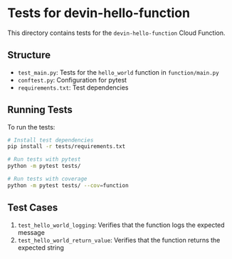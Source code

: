 # Tests for devin-hello-function

This directory contains tests for the `devin-hello-function` Cloud Function.

## Structure

- `test_main.py`: Tests for the `hello_world` function in `function/main.py`
- `conftest.py`: Configuration for pytest
- `requirements.txt`: Test dependencies

## Running Tests

To run the tests:

```bash
# Install test dependencies
pip install -r tests/requirements.txt

# Run tests with pytest
python -m pytest tests/

# Run tests with coverage
python -m pytest tests/ --cov=function
```

## Test Cases

1. `test_hello_world_logging`: Verifies that the function logs the expected message
2. `test_hello_world_return_value`: Verifies that the function returns the expected string
